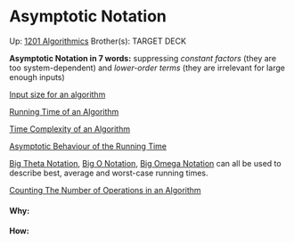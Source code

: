 # Asymptotic Notation

Up: [1201 Algorithmics](1201_algorithmics)
Brother(s):
TARGET DECK

**Asymptotic Notation in 7 words:** suppressing *constant factors* (they are too system-dependent) and *lower-order terms* (they are irrelevant for large enough inputs)

[Input size for an algorithm](input_size_for_an_algorithm)

[Running Time of an Algorithm](running_time_of_an_algorithm)

[Time Complexity of an Algorithm](time_complexity_of_an_algorithm)

[Asymptotic Behaviour of the Running Time](asymptotic_behaviour_of_the_running_time)

[Big Theta Notation](big_theta_notation), [Big O Notation](big_o_notation), [Big Omega Notation](big_omega_notation) can all be used to describe best, average and worst-case running times.

[Counting The Number of Operations in an Algorithm](counting_the_number_of_operations_in_an_algorithm)



































#### Why:
#### How:









